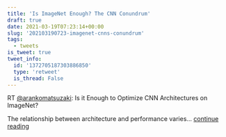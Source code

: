 ```yaml
---
title: 'Is ImageNet Enough? The CNN Conundrum'
draft: true
date: 2021-03-19T07:23:14+00:00
slug: '202103190723-imagenet-cnns-conundrum'
tags:
  - tweets
is_tweet: true
tweet_info:
  id: '1372705187303886850'
  type: 'retweet'
  is_thread: False
---
```




RT [@arankomatsuzaki](https://x.com/arankomatsuzaki): Is it Enough to Optimize CNN Architectures on ImageNet?

The relationship between architecture and performance varies… [continue reading](https://x.com/sytelus/status/1372705187303886850)
